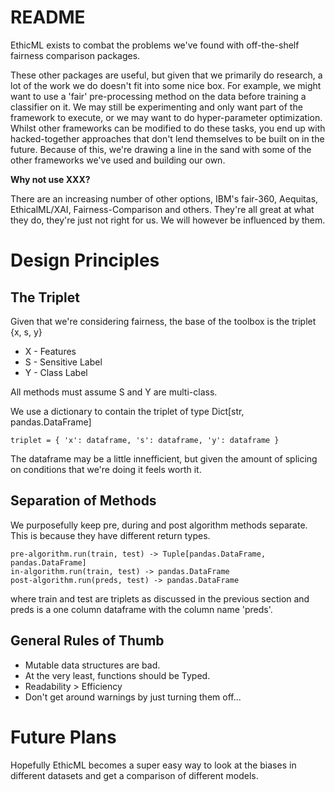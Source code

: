 # **README**

EthicML exists to combat the problems we've found with off-the-shelf fairness comparison packages.

These other packages are useful, but given that we primarily do research, a lot of the work we do doesn't fit into some nice box. For example, we might want to use a 'fair' pre-processing method on the data before training a classifier on it. We may still be experimenting and only want part of the framework to execute, or we may want to do hyper-parameter optimization. Whilst other frameworks can be modified to do these tasks, you end up with hacked-together approaches that don't lend themselves to be built on in the future. Because of this, we're drawing a line in the sand with some of the other frameworks we've used and building our own.

**Why not use XXX?**

There are an increasing number of other options, IBM's fair-360, Aequitas, EthicalML/XAI, Fairness-Comparison and others. They're all great at what they do, they're just not right for us. We will however be influenced by them.

# **Design Principles**

## The Triplet

Given that we're considering fairness, the base of the toolbox is the triplet {x, s, y}

- X - Features
- S - Sensitive Label
- Y - Class Label

All methods must assume S and Y are multi-class.

We use a dictionary to contain the triplet of type Dict\[str, pandas.DataFrame]

    triplet = { 'x': dataframe, 's': dataframe, 'y': dataframe }

The dataframe may be a little innefficient, but given the amount of splicing on conditions that we're doing it feels worth it.

## Separation of Methods

We purposefully keep pre, during and post algorithm methods separate. This is because they have different return types.

    pre-algorithm.run(train, test) -> Tuple[pandas.DataFrame, pandas.DataFrame]
    in-algorithm.run(train, test) -> pandas.DataFrame
    post-algorithm.run(preds, test) -> pandas.DataFrame

where train and test are triplets as discussed in the previous section and preds is a one column dataframe with the column name 'preds'.

## General Rules of Thumb

- Mutable data structures are bad.
- At the very least, functions should be Typed.
- Readability > Efficiency
- Don't get around warnings by just turning them off...

# Future Plans

Hopefully EthicML becomes a super easy way to look at the biases in different datasets and get a comparison of different models.